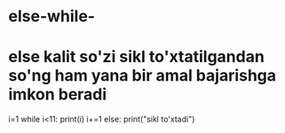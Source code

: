 # else-while-
# else kalit so'zi sikl to'xtatilgandan so'ng ham yana bir amal bajarishga imkon beradi
i=1
while i<11:
    print(i)
    i+=1
else:
    print("sikl to'xtadi")
